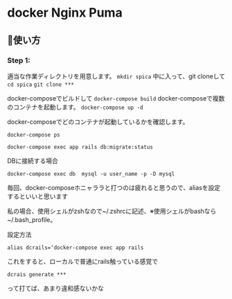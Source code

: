 # docker Nginx Puma
## :memo:使い方

### Step 1: 

適当な作業ディレクトリを用意します。
`mkdir spica`
中に入って、git cloneして
`cd spica`
`git clone ***`

docker-composeでビルドして
`docker-compose build`
docker-composeで複数のコンテナを起動します。
`docker-compose up -d`

docker-composeでどのコンテナが起動しているかを確認します。

`docker-compose ps `

`docker-compose exec app rails db:migrate:status`

DBに接続する場合

`docker-compose exec db  mysql -u user_name -p -D mysql`

毎回、docker-composeホニャララと打つのは疲れると思うので、aliasを設定するといいと思います


私の場合、使用シェルがzshなので~/.zshrcに記述、※使用シェルがbashなら~/.bash_profile。

設定方法

`alias dcrails=‘docker-compose exec app rails`

これをすると、ローカルで普通にrails触っている感覚で

`dcrais generate *** `

って打てば、あまり違和感ないかな


